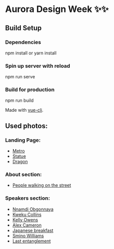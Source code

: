 # Aurora Design Week ✨✨

## Build Setup

### Dependencies
npm install or yarn install

### Spin up server with reload
npm run serve

### Build for production
npm run build

Made with [vue-cli](https://cli.vuejs.org/).


## Used photos:

### Landing Page:
* [Metro](https://unsplash.com/photos/4XIUmOxP2xQ)
* [Statue](https://unsplash.com/photos/iTO_Hi-i7Lk)
* [Dragon](https://unsplash.com/photos/qKeNO57OxWo)

### About section:
* [People walking on the street](https://unsplash.com/photos/C45XqxDRdbU)

### Speakers section:
* [Nnamdi Obgonnaya](https://unsplash.com/photos/vTL_qy03D1I)
* [Kweku Collins](https://unsplash.com/photos/DItYlc26zVI)
* [Kelly Owens](https://unsplash.com/photos/XRLjA9Qq65Y)
* [Alex Cameron](https://unsplash.com/photos/2EGNqazbAMk)
* [Japanese breakfast](https://unsplash.com/photos/4JpyAldl-KI)
* [Smino Williams](https://unsplash.com/photos/sibVwORYqs0)
* [Last entanglement](https://unsplash.com/photos/5UeEbA8LsEA)